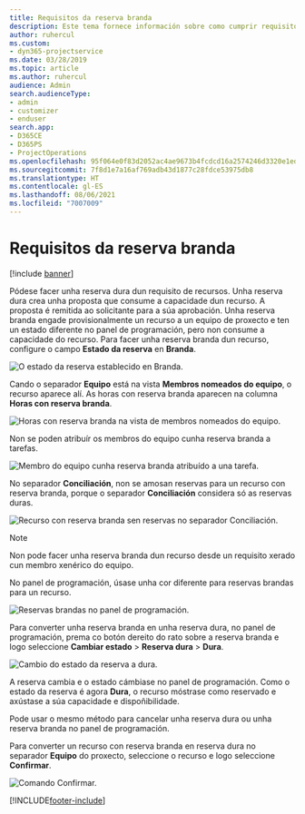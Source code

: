 ```yaml
---
title: Requisitos da reserva branda
description: Este tema fornece información sobre como cumprir requisitos de reserva branda.
author: ruhercul
ms.custom:
- dyn365-projectservice
ms.date: 03/28/2019
ms.topic: article
ms.author: ruhercul
audience: Admin
search.audienceType:
- admin
- customizer
- enduser
search.app:
- D365CE
- D365PS
- ProjectOperations
ms.openlocfilehash: 95f064e0f83d2052ac4ae9673b4fcdcd16a2574246d3320e1ed3798cd6ff062b
ms.sourcegitcommit: 7f8d1e7a16af769adb43d1877c28fdce53975db8
ms.translationtype: HT
ms.contentlocale: gl-ES
ms.lasthandoff: 08/06/2021
ms.locfileid: "7007009"
---
```

# <a name="soft-book-requirements"></a>Requisitos da reserva branda

[!include [banner](../includes/psa-now-project-operations.md)]

Pódese facer unha reserva dura dun requisito de recursos. Unha reserva dura crea unha proposta que consume a capacidade dun recurso. A proposta é remitida ao solicitante para a súa aprobación. Unha reserva branda engade provisionalmente un recurso a un equipo de proxecto e ten un estado diferente no panel de programación, pero non consume a capacidade do recurso. Para facer unha reserva branda dun recurso, configure o campo **Estado da reserva** en **Branda**.

![O estado da reserva establecido en Branda.](media/Resource-Management-image77.png)

Cando o separador **Equipo** está na vista **Membros nomeados do equipo**, o recurso aparece alí. As horas con reserva branda aparecen na columna **Horas con reserva branda**.

![Horas con reserva branda na vista de membros nomeados do equipo.](media/Resource-Management-image78.png)

Non se poden atribuír os membros do equipo cunha reserva branda a tarefas.

![Membro do equipo cunha reserva branda atribuído a una tarefa.](media/Resource-Management-image79.png)

No separador **Conciliación**, non se amosan reservas para un recurso con reserva branda, porque o separador **Conciliación** considera só as reservas duras.

![Recurso con reserva branda sen reservas no separador Conciliación.](media/Resource-Management-image80.png)

> [!NOTE]
> Non pode facer unha reserva branda dun recurso desde un requisito xerado cun membro xenérico do equipo.

No panel de programación, úsase unha cor diferente para reservas brandas para un recurso.

![Reservas brandas no panel de programación.](media/Resource-Management-image81.png)

Para converter unha reserva branda en unha reserva dura, no panel de programación, prema co botón dereito do rato sobre a reserva branda e logo seleccione **Cambiar estado** \> **Reserva dura** \> **Dura**.

![Cambio do estado da reserva a dura.](media/Resource-Management-image82.png)

A reserva cambia e o estado cámbiase no panel de programación. Como o estado da reserva é agora **Dura**, o recurso móstrase como reservado e axústase a súa capacidade e dispoñibilidade.

Pode usar o mesmo método para cancelar unha reserva dura ou unha reserva branda no panel de programación.

Para converter un recurso con reserva branda en reserva dura no separador **Equipo** do proxecto, seleccione o recurso e logo seleccione **Confirmar**.

![Comando Confirmar.](media/Resource-Management-image83.png)


[!INCLUDE[footer-include](../includes/footer-banner.md)]